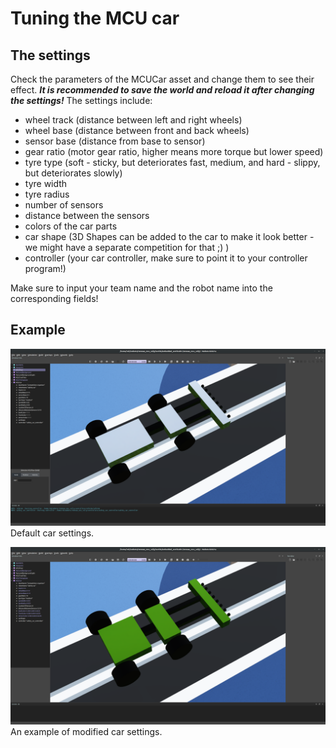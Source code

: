 # Tuning the MCU car

## The settings

Check the parameters of the MCUCar asset and change them to see their effect. ***It is recommended to save the world and reload it after changing the settings!*** The settings include:

- wheel track (distance between left and right wheels)
- wheel base (distance between front and back wheels)
- sensor base (distance from base to sensor)
- gear ratio (motor gear ratio, higher means more torque but lower speed)
- tyre type (soft - sticky, but deteriorates fast, medium, and hard - slippy, but deteriorates slowly)
- tyre width
- tyre radius
- number of sensors
- distance between the sensors
- colors of the car parts
- car shape (3D Shapes can be added to the car to make it look better - we might have a separate competition for that ;) )
- controller (your car controller, make sure to point it to your controller program!)

Make sure to input your team name and the robot name into the corresponding fields!

## Example

![car_default](img/car_default.png)
Default car settings.

![car_modified](img/car_modified.png)
An example of modified car settings.
